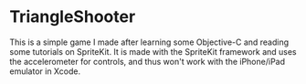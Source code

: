 TriangleShooter
===============

This is a simple game I made after learning some Objective-C and reading some tutorials on SpriteKit.
It is made with the SpriteKit framework and uses the accelerometer for controls, and thus won't work
with the iPhone/iPad emulator in Xcode.
